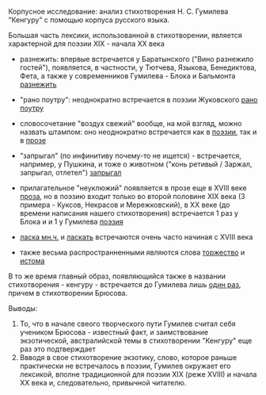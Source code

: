 Корпусное исследование: анализ стихотворения Н. С. Гумилева "Кенгуру" с помощью корпуса русского языка. 

Большая часть лексики, использованной в стихотворении, является характерной для поэзии XIX - начала XX века

- разнежить: впервые встречается у Баратынского ("Вино разнежило гостей"), появляется, в частности, у Тютчева, Языкова, Бенедиктова, Фета, а также у современников Гумилева - Блока и Бальмонта [разнежить](http://search1.ruscorpora.ru/search.xml?sort=gr_created&out=normal&dpp=10&spd=10&seed=26351&env=alpha&mycorp=&mysent=&mysize=&mysentsize=&mydocsize=&text=lexgramm&mode=poetic&ext=10&nodia=1&parent1=0&level1=0&lex1=%F0%E0%E7%ED%E5%E6%E8%F2%FC&gramm1=&flags1=&sem1=&parent2=0&level2=0&min2=1&max2=1&lex2=&gramm2=&flags2=&sem2=&p=0 "Я ссылка")
- "рано поутру": неоднократно встречается в поэзии Жуковского [рано поутру](http://search1.ruscorpora.ru/search.xml?sort=gr_created&out=normal&dpp=10&spd=10&seed=3885&env=alpha&mycorp=&mysent=&mysize=&mysentsize=&mydocsize=&text=lexform&mode=poetic&ext=10&nodia=1&req=%F0%E0%ED%EE+%EF%EE%F3%F2%F0%F3 "Я ссылка")
- словосочетание "воздух свежий" вообще, на мой взгляд, можно назвать штампом: оно неоднократно встречается как в [поэзии](http://search1.ruscorpora.ru/search.xml?sort=gr_created&out=normal&dpp=10&spd=10&seed=17094&env=alpha&mycorp=&mysent=&mysize=&mysentsize=&mydocsize=&text=lexgramm&mode=poetic&ext=10&nodia=1&parent1=0&level1=0&lex1=%E2%EE%E7%E4%F3%F5&gramm1=&flags1=&sem1=&parent2=0&level2=0&min2=1&max2=1&lex2=%F1%E2%E5%E6%E8%E9&gramm2=&flags2=&sem2=&p=0 "Я ссылка"), так и в [прозе](http://search1.ruscorpora.ru/search.xml?sort=gr_created&out=normal&dpp=10&spd=10&seed=24557&env=alpha&mycorp=&mysent=&mysize=&mysentsize=&mydocsize=&text=lexgramm&mode=main&lang=ru&nodia=1&parent1=0&level1=0&lex1=%E2%EE%E7%E4%F3%F5&gramm1=&sem1=&sem-mod1=sem&sem-mod1=sem2&flags1=&m1=&parent2=0&level2=0&min2=1&max2=1&lex2=%F1%E2%E5%E6%E8%E9&gramm2=&sem2=&sem-mod2=sem&sem-mod2=sem2&flags2=&m2= "Я ссылка")
- "запрыгал" (по инфинитиву почему-то не ищется) - встречается, например, у Пушкина, и тоже о животном ("конь ретивый / Заржал, запрыгал, отлетел") [запрыгал](http://search1.ruscorpora.ru/search.xml?sort=gr_created&out=normal&dpp=10&spd=10&seed=14749&nodia=1&env=alpha&mycorp=&mysent=&mysize=&mysentsize=&mydocsize=&text=lexform&mode=poetic&ext=10&req=%E7%E0%EF%F0%FB%E3%E0%EB "Я ссылка")

- прилагательное "неуклюжий" появляется в прозе еще в XVIII веке [проза](http://search1.ruscorpora.ru/search.xml?sort=gr_created&out=normal&dpp=10&spd=10&seed=17933&env=alpha&mycorp=&mysent=&mysize=&mysentsize=&mydocsize=&text=lexgramm&mode=main&lang=ru&nodia=1&parent1=0&level1=0&lex1=%ED%E5%F3%EA%EB%FE%E6%E8%E9&gramm1=&sem1=&sem-mod1=sem&sem-mod1=sem2&flags1=&m1=&parent2=0&level2=0&min2=1&max2=1&lex2=&gramm2=&sem2=&sem-mod2=sem&sem-mod2=sem2&flags2=&m2= "Я ссылка"), но в поэзию входит только во второй половине XIX века (3 примера - Куксов, Некрасов и Мережковский), в XX веке (до времени написания нашего стихотворения) встречается 1 раз у Блока и и 1 у Гумилева [поэзия](http://search1.ruscorpora.ru/search.xml?sort=gr_created&out=normal&dpp=10&spd=10&seed=27321&env=alpha&mycorp=&mysent=&mysize=&mysentsize=&mydocsize=&text=lexgramm&mode=poetic&ext=10&nodia=1&parent1=0&level1=0&lex1=%ED%E5%F3%EA%EB%FE%E6%E8%E9&gramm1=&flags1=&sem1=&parent2=0&level2=0&min2=1&max2=1&lex2=&gramm2=pl&flags2=&sem2= "Я ссылка")
- [ласка мн.ч.](http://search1.ruscorpora.ru/search.xml?sort=gr_created&out=normal&dpp=10&spd=10&seed=12076&env=alpha&mycorp=&mysent=&mysize=&mysentsize=&mydocsize=&text=lexgramm&mode=poetic&ext=10&nodia=1&parent1=0&level1=0&lex1=%EB%E0%F1%EA%E0&gramm1=pl&flags1=&sem1=&parent2=0&level2=0&min2=1&max2=1&lex2=&gramm2=pl&flags2=&sem2=&p=0 "Я ссылка") и [ласкать](http://search1.ruscorpora.ru/search.xml?sort=gr_created&out=normal&dpp=10&spd=10&seed=10326&env=alpha&mycorp=&mysent=&mysize=&mysentsize=&mydocsize=&text=lexgramm&mode=poetic&ext=10&nodia=1&parent1=0&level1=0&lex1=%EB%E0%F1%EA%E0%F2%FC&gramm1=pl&flags1=&sem1=&parent2=0&level2=0&min2=1&max2=1&lex2=&gramm2=pl&flags2=&sem2= "Я ссылка") встречаются очень часто начиная с XVIII века
- также весьма распространненными являются слова [торжество](http://search1.ruscorpora.ru/search.xml?sort=gr_created&out=normal&dpp=10&spd=10&seed=28821&env=alpha&mycorp=&mysent=&mysize=&mysentsize=&mydocsize=&text=lexgramm&mode=poetic&ext=10&nodia=1&parent1=0&level1=0&lex1=%F2%EE%F0%E6%E5%F1%F2%E2%EE&gramm1=pl&flags1=&sem1=&parent2=0&level2=0&min2=1&max2=1&lex2=&gramm2=pl&flags2=&sem2=&p=0 "Я ссылка") и [истома](http://search1.ruscorpora.ru/search.xml?sort=gr_created&out=normal&dpp=10&spd=10&seed=396&env=alpha&mycorp=&mysent=&mysize=&mysentsize=&mydocsize=&text=lexform&mode=poetic&ext=10&nodia=1&req=%E8%F1%F2%EE%EC%E0 "Я ссылка")

В то же время главный образ, появляющийся также в названии стихотворения - кенгуру - встречается до Гумилева лишь [один раз](http://search1.ruscorpora.ru/search.xml?sort=gr_created&out=normal&dpp=10&spd=10&seed=20823&env=alpha&mycorp=&mysent=&mysize=&mysentsize=&mydocsize=&text=lexform&mode=poetic&ext=10&nodia=1&req=%EA%E5%ED%E3%F3%F0%F3 "Я ссылка"), причем в стихотворении Брюсова. 

Выводы:
1) То, что в начале свеого творческого пути Гумилев считал себя учеником Брюсова - известный факт, и заимствование экзотической, австралийской темы в стихотворении "Кенгуру" еще раз это подтверждает
2) Ввводя в свое стихотворение экзотику, слово, которое раньше практически не встречалось в поэзии, Гумилев окружает его лексикой, вполне традиционной для поэзии XIX (реже XVIII) и начала XX века и, следовательно, привычной читателю. 
